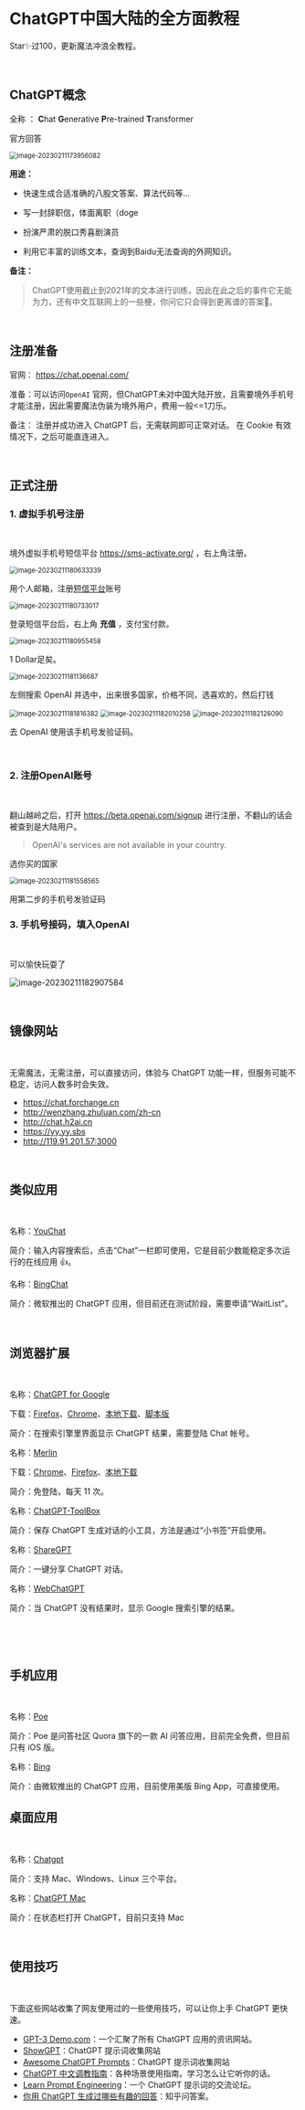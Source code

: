 # ChatGPT中国大陆的全方面教程

Star✨过100，更新魔法冲浪全教程。


&nbsp;

## ChatGPT概念

全称 ： **C**hat **G**enerative **P**re-trained **T**ransformer

官方回答

<img src="chatgpt-cn-full-tutorial/image-20230211173956082.png" alt="image-20230211173956082" style="zoom:80%;" />



**用途：**

- 快速生成合适准确的八股文答案、算法代码等...

- 写一封辞职信，体面离职（doge
- 扮演严肃的脱口秀喜剧演员
- 利用它丰富的训练文本，查询到Baidu无法查询的外网知识。

**备注：**

> ChatGPT使用截止到2021年的文本进行训练，因此在此之后的事件它无能为力，还有中文互联网上的一些梗，你问它只会得到更离谱的答案🤪。


&nbsp;

## 注册准备

官网： https://chat.openai.com/

准备：可以访问`OpenAI` 官网，但ChatGPT未对中国大陆开放，且需要境外手机号才能注册，因此需要魔法伪装为境外用户，费用一般<=1刀乐。



备注： 注册并成功进入 ChatGPT 后，无需联网即可正常对话。 在 Cookie 有效情况下，之后可能直连进入。


&nbsp;

## 正式注册

### 1. 虚拟手机号注册

&nbsp;

境外虚拟手机号短信平台 https://sms-activate.org/ ，右上角注册。

<img src="chatgpt-cn-full-tutorial/image-20230211180633339.png" alt="image-20230211180633339" style="zoom:80%;" />



用个人邮箱，注册<u>短信平台</u>账号

<img src="chatgpt-cn-full-tutorial/image-20230211180733017.png" alt="image-20230211180733017" style="zoom:80%;" />



登录短信平台后，右上角 **充值** ，支付宝付款。

<img src="chatgpt-cn-full-tutorial/image-20230211180955458.png" alt="image-20230211180955458" style="zoom:80%;" />



1 Dollar足矣。

<img src="chatgpt-cn-full-tutorial/image-20230211181136687.png" alt="image-20230211181136687" style="zoom:80%;" />



左侧搜索 OpenAI 并选中，出来很多国家，价格不同，选喜欢的，然后打钱

<img src="chatgpt-cn-full-tutorial/image-20230211181816382.png" alt="image-20230211181816382" style="zoom: 80%;" />

<img src="chatgpt-cn-full-tutorial/image-20230211182010258.png" alt="image-20230211182010258" style="zoom:80%;" />

<img src="chatgpt-cn-full-tutorial/image-20230211182126090.png" alt="image-20230211182126090" style="zoom:80%;" />

去 OpenAI 使用该手机号发验证码。


&nbsp;
### 2. 注册OpenAI账号

&nbsp;

翻山越岭之后，打开 https://beta.openai.com/signup 进行注册，不翻山的话会被查到是大陆用户。

> OpenAI's services are not available in your country.

选你买的国家

<img src="chatgpt-cn-full-tutorial/image-20230211181558565.png" alt="image-20230211181558565" style="zoom:80%;" />

用第二步的手机号发验证码



### 3.  手机号接码，填入OpenAI

&nbsp;

可以愉快玩耍了

<img src="chatgpt-cn-full-tutorial/image-20230211182907584.png" alt="image-20230211182907584"  />




&nbsp;


## **镜像网站**
&nbsp;


无需魔法，无需注册，可以直接访问，体验与 ChatGPT 功能一样，但服务可能不稳定，访问人数多时会失效。





- https://chat.forchange.cn
- http://wenzhang.zhuluan.com/zh-cn
- http://chat.h2ai.cn
- https://yy.yy.sbs
- http://119.91.201.57:3000



&nbsp;


## 类似应用
&nbsp;




名称：[YouChat](https://you.com)

简介：输入内容搜索后，点击“Chat”一栏即可使用，它是目前少数能稳定多次运行的在线应用 👍。



名称：[BingChat](https://bing.com/new)

简介：微软推出的 ChatGPT 应用，但目前还在测试阶段，需要申请“WaitList”。






&nbsp;


## **浏览器扩展**
&nbsp;




名称：[ChatGPT for Google](https://github.com/wong2/chat-gpt-google-extension)

下载：[Firefox](https://addons.mozilla.org/zh-CN/firefox/addon/chatgpt-for-google)、[Chrome](https://chrome.google.com/webstore/detail/jgjaeacdkonaoafenlfkkkmbaopkbilf)、[本地下载](https://www.crxsoso.com/webstore/detail/jgjaeacdkonaoafenlfkkkmbaopkbilf)、[脚本版](https://greasyfork.org/zh-CN/scripts/456077)

简介：在搜索引擎里界面显示 ChatGPT 结果，需要登陆 Chat 帐号。



名称：[Merlin](https://merlin.foyer.work/onboarding/)

下载：[Chrome](https://chrome.google.com/webstore/detail/merlin-openai-chatgpt-pow/camppjleccjaphfdbohjdohecfnoikec)、[Firefox](https://addons.mozilla.org/zh-CN/firefox/addon/merlin-chatgpt-on-browser/)、[本地下载](https://www.crxsoso.com/webstore/detail/camppjleccjaphfdbohjdohecfnoikec)

简介：免登陆，每天 11 次。




名称：[ChatGPT-ToolBox](https://github.com/bigemon/ChatGPT-ToolBox)

简介：保存 ChatGPT 生成对话的小工具，方法是通过“小书签”开启使用。



名称：[ShareGPT](https://sharegpt.com/)

简介：一键分享 ChatGPT 对话。



名称：[WebChatGPT](https://github.com/qunash/chatgpt-advanced)

简介：当 ChatGPT 没有结果时，显示 Google 搜索引擎的结果。







&nbsp;


&nbsp;
## 手机应用
&nbsp;


名称：[Poe](https://poe.com/) 

简介：Poe 是问答社区 Quora 旗下的一款 AI 问答应用，目前完全免费，但目前只有 iOS 版。



名称：[Bing](https://apps.apple.com/us/app/microsoft-bing-search/id345323231?uo=4&at=11l6hc&app=itunes&ct=fnd)

简介：由微软推出的 ChatGPT 应用，目前使用美版 Bing App，可直接使用。









## **桌面应用**

&nbsp;

名称：[Chatgpt](https://github.com/lencx/ChatGPT)

简介：支持 Mac、Windows、Linux 三个平台。





名称：[ChatGPT Mac](https://github.com/vincelwt/chatgpt-mac)

简介：在状态栏打开 ChatGPT，目前只支持 Mac



&nbsp;
## 使用技巧
&nbsp;


下面这些网站收集了网友使用过的一些使用技巧，可以让你上手 ChatGPT 更快速。





- [GPT-3 Demo.com](https://gpt3demo.com)：一个汇聚了所有 ChatGPT 应用的资讯网站。
- [ShowGPT](https://showgpt.co)：ChatGPT 提示词收集网站
- [Awesome ChatGPT Prompts](https://prompts.chat)：ChatGPT 提示词收集网站
- [ChatGPT 中文调教指南](https://github.com/PlexPt/awesome-chatgpt-prompts-zh)：各种场景使用指南。学习怎么让它听你的话。    
- [Learn Prompt Engineering](https://www.emergentmind.com/)：一个 ChatGPT 提示词的交流论坛。
- [你用 ChatGPT 生成过哪些有趣的回答](https://www.zhihu.com/question/570430650)：知乎问答案。

